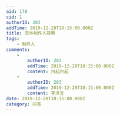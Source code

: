```yaml
---
aid: 178
cid: 1
authorID: 283
addTime: 2019-12-28T18:15:00.000Z
title: 恋与制作人投票
tags:
    - 制作人
comments:
    -
        authorID: 282
        addTime: 2019-12-28T18:15:00.000Z
        content: 白起白起
    -
        authorID: 283
        addTime: 2019-12-28T18:15:00.000Z
        content: 李泽言
date: 2019-12-28T18:15:00.000Z
category: 问答
---
```



